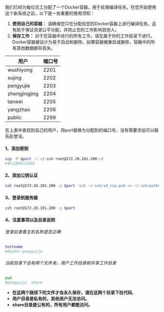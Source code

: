 我们已经为每位员工分配了一个Docker容器，用于处理编译任务。在您开始使用这个新系统之前，以下是一些重要的使用须知：

1. **使用自己的容器：** 请确保您只在分配给您的Docker容器上进行编译任务。这有助于保证资源公平分配，并防止您的工作影响其他人。
2. **保存工作：** 对于在容器中进行的所有工作，请在属于你的工作目录下进行。Docker容器被设计为易于启动和删除，如果容器被重启或删除，容器中的所有其他数据都将丢失。

| 用户          | 端口号 |
| ------------- | ------ |
| wushiyong     | 2201   |
| xujing        | 2202   |
| pengyujie     | 2203   |
| zhengjingjing | 2204   |
| tanwei        | 2205   |
| yangzhao      | 2206   |
| public        | 2299   |

在上表中查找到自己的用户，将port替换为分配到的端口号，没有需要添加可以联系彭誉洁。

#### 1、添加密钥

```bash
scp -P $port -r ~/.ssh root@172.20.101.200:~/
#默认密码123456
```

#### 2、添加公钥认证

```bash
ssh root@172.20.101.200 -p $port 'cat ~/.ssh/id_rsa.pub >> ~/.ssh/authorized_keys'
```

#### 3、登录到服务器

```bash
ssh root@172.20.101.200 -p $port
```

#### 4、注意事项以及目录说明

###### 		登录后查看主机名称是否正确

```bash
hostname
#docker-pengyujie
```

###### 		当前目录下会有两个文件夹，用户工作目录和共享工作目录

```bash
pwd
#pengyujie  share
```

- **在这两个路径下的文件才会永久保存，请在这两个目录下拉代码**。
- **用户目录是私有的，其他用户无法访问。**
- **share目录是公有的，所有用户都能访问。**